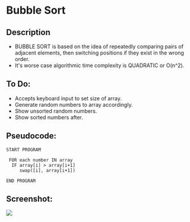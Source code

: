 Bubble Sort
=======================

## Description

 - BUBBLE SORT is based on the idea of repeatedly comparing pairs of adjacent elements, then switching positions if they exist in the wrong order.
 - It's worse case algorithmic time complexity is QUADRATIC or O(n^2).

## To Do:

- Accepts keyboard input to set size of array.
- Generate random numbers to array accordingly.
- Show unsorted random numbers.
- Show sorted numbers after.

## Pseudocode:

    START PROGRAM
    
     FOR each number IN array
      IF array[i] > array[i+1]
         swap([i], array[i+1])
    
    END PROGRAM 

## Screenshot:
![](https://github.com/lvcc-dsa/Students/blob/master/BSIS/Bernardino-Eldrin/bubble-sort/img/1.PNG)
